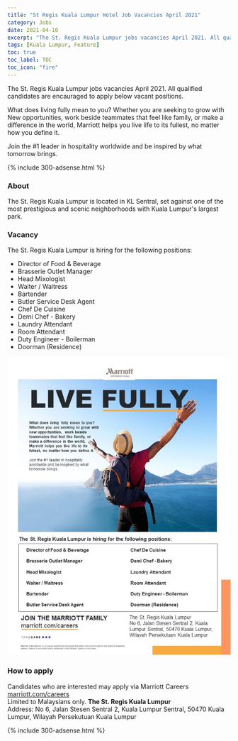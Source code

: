 ```yaml
---
title: "St Regis Kuala Lumpur Hotel Job Vacancies April 2021" 
category: Jobs 
date: 2021-04-10
excerpt: "The St. Regis Kuala Lumpur jobs vacancies April 2021. All qualified candidates are encauraged to apply below vacant positions." 
tags: [Kuala Lumpur, Feature] 
toc: true 
toc_label: TOC 
toc_icon: "fire" 
--- 
```


The St. Regis Kuala Lumpur jobs vacancies April 2021. All qualified candidates are encauraged to apply below vacant positions.

What does living fully mean to you? Whether you are seeking to grow with New opportunities, work beside teammates that feel like family, or make a difference in the world, Marriott helps you live life to its fullest, no matter how you define it.

Join the #1 leader in hospitality worldwide and be inspired by what tomorrow brings.

{% include 300-adsense.html %} 

### About
The St. Regis Kuala Lumpur is located in KL Sentral, set against one of the most prestigious and scenic neighborhoods with Kuala Lumpur's largest park.

### Vacancy
The St. Regis Kuala Lumpur is hiring for the following positions:

- Director of Food & Beverage
- Brasserie Outlet Manager
- Head Mixologist
- Waiter / Waitress
- Bartender
- Butler Service Desk Agent
- Chef De Cuisine
- Demi Chef - Bakery
- Laundry Attendant
- Room Attendant
- Duty Engineer - Boilerman
- Doorman (Residence)

![The St. Regis Kuala Lumpur Jobs Vacancies 2021!](/assets/images/2021-04/the-st-regis-kuala-lumpur-vacancies-april-2021.jpg "The St. Regis Kuala Lumpur Jobs Vacancies 2021")

### How to apply
Candidates who are interested may apply via Marriott Careers <a href="https://marriott.com/careers" class="btn btn--info" target="_blank" rel="nofollow noopenner">marriott.com/careers</a> 
<br/>
Limited to Malaysians only. 
**The St. Regis Kuala Lumpur**<br/>
Address: No 6, Jalan Stesen Sentral 2, Kuala Lumpur Sentral, 50470 Kuala Lumpur, Wilayah Persekutuan Kuala Lumpur

{% include 300-adsense.html %} 
